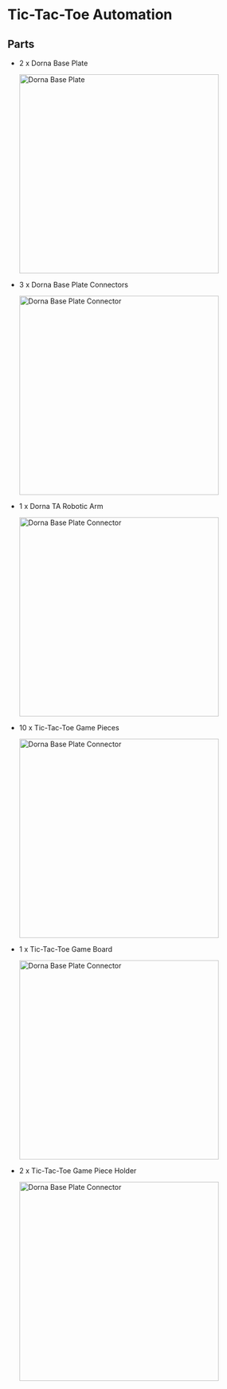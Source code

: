 # **Tic-Tac-Toe Automation**

## **Parts**
 * 2 x Dorna Base Plate
   
   <img src="https://i.imgur.com/emNnOZ8.jpeg" alt="Dorna Base Plate" width="400"/>
 
 * 3 x Dorna Base Plate Connectors

   <img src="https://i.imgur.com/JqOHVjT.jpeg" alt="Dorna Base Plate Connector" width ="400"/>

 * 1 x Dorna TA Robotic Arm

    <img src="https://i.imgur.com/YvvzKSP.png" alt="Dorna Base Plate Connector" width ="400"/>

 * 10 x Tic-Tac-Toe Game Pieces

   <img src="https://i.imgur.com/dq7RxOk.jpeg" alt="Dorna Base Plate Connector" width ="400"/>

 * 1 x Tic-Tac-Toe Game Board

   <img src="https://i.imgur.com/lOhyIZg.jpeg" alt="Dorna Base Plate Connector" width ="400"/>
 
 * 2 x Tic-Tac-Toe Game Piece Holder
 
   <img src="https://i.imgur.com/oWKwEAH.jpeg" alt="Dorna Base Plate Connector" width ="400"/>



   
    
   
